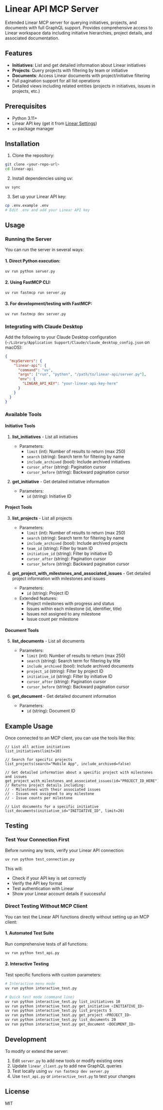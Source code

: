 # Linear API MCP Server

Extended Linear MCP server for querying initiatives, projects, and documents with full GraphQL support.
Provides comprehensive access to Linear workspace data including initiative hierarchies, project details, and associated documentation.

## Features

- **Initiatives**: List and get detailed information about Linear initiatives
- **Projects**: Query projects with filtering by team or initiative
- **Documents**: Access Linear documents with project/initiative filtering
- Full pagination support for all list operations
- Detailed views including related entities (projects in initiatives, issues in projects, etc.)

## Prerequisites

- Python 3.11+
- Linear API key (get it from [Linear Settings](https://linear.app/settings/api))
- `uv` package manager

## Installation

1. Clone the repository:
```bash
git clone <your-repo-url>
cd linear-api
```

2. Install dependencies using uv:
```bash
uv sync
```

3. Set up your Linear API key:
```bash
cp .env.example .env
# Edit .env and add your Linear API key
```

## Usage

### Running the Server

You can run the server in several ways:

#### 1. Direct Python execution:
```bash
uv run python server.py
```

#### 2. Using FastMCP CLI:
```bash
uv run fastmcp run server.py
```

#### 3. For development/testing with FastMCP:
```bash
uv run fastmcp dev server.py
```

### Integrating with Claude Desktop

Add the following to your Claude Desktop configuration (`~/Library/Application Support/Claude/claude_desktop_config.json` on macOS):

```json
{
  "mcpServers": {
    "linear-api": {
      "command": "uv",
      "args": ["run", "python", "/path/to/linear-api/server.py"],
      "env": {
        "LINEAR_API_KEY": "your-linear-api-key-here"
      }
    }
  }
}
```

### Available Tools

#### Initiative Tools

1. **list_initiatives** - List all initiatives
   - Parameters:
     - `limit` (int): Number of results to return (max 250)
     - `search` (string): Search term for filtering by name
     - `include_archived` (bool): Include archived initiatives
     - `cursor_after` (string): Pagination cursor
     - `cursor_before` (string): Backward pagination cursor

2. **get_initiative** - Get detailed initiative information
   - Parameters:
     - `id` (string): Initiative ID

#### Project Tools

3. **list_projects** - List all projects
   - Parameters:
     - `limit` (int): Number of results to return (max 250)
     - `search` (string): Search term for filtering by name
     - `include_archived` (bool): Include archived projects
     - `team_id` (string): Filter by team ID
     - `initiative_id` (string): Filter by initiative ID
     - `cursor_after` (string): Pagination cursor
     - `cursor_before` (string): Backward pagination cursor

4. **get_project_with_milestones_and_associated_issues** - Get detailed project information with milestones and issues
   - Parameters:
     - `id` (string): Project ID
   - Extended features:
     - Project milestones with progress and status
     - Issues within each milestone (id, identifier, title)
     - Issues not assigned to any milestone
     - Issue count per milestone

#### Document Tools

5. **list_documents** - List all documents
   - Parameters:
     - `limit` (int): Number of results to return (max 250)
     - `search` (string): Search term for filtering by title
     - `include_archived` (bool): Include archived documents
     - `project_id` (string): Filter by project ID
     - `initiative_id` (string): Filter by initiative ID
     - `cursor_after` (string): Pagination cursor
     - `cursor_before` (string): Backward pagination cursor

6. **get_document** - Get detailed document information
   - Parameters:
     - `id` (string): Document ID

## Example Usage

Once connected to an MCP client, you can use the tools like this:

```
// List all active initiatives
list_initiatives(limit=10)

// Search for specific projects
list_projects(search="Mobile App", include_archived=false)

// Get detailed information about a specific project with milestones and issues
get_project_with_milestones_and_associated_issues(id="PROJECT_ID_HERE")
// Returns project details including:
// - Milestones with their associated issues
// - Issues not assigned to any milestone
// - Issue counts per milestone

// List documents for a specific initiative
list_documents(initiative_id="INITIATIVE_ID", limit=20)
```

## Testing

### Test Your Connection First

Before running any tests, verify your Linear API connection:
```bash
uv run python test_connection.py
```

This will:
- Check if your API key is set correctly
- Verify the API key format
- Test authentication with Linear
- Show your Linear account details if successful

### Direct Testing Without MCP Client

You can test the Linear API functions directly without setting up an MCP client:

#### 1. Automated Test Suite
Run comprehensive tests of all functions:
```bash
uv run python test_api.py
```

#### 2. Interactive Testing
Test specific functions with custom parameters:
```bash
# Interactive menu mode
uv run python interactive_test.py

# Quick test mode (command line)
uv run python interactive_test.py list_initiatives 10
uv run python interactive_test.py get_initiative <INITIATIVE_ID>
uv run python interactive_test.py list_projects 5
uv run python interactive_test.py get_project <PROJECT_ID>
uv run python interactive_test.py list_documents 20
uv run python interactive_test.py get_document <DOCUMENT_ID>
```

## Development

To modify or extend the server:

1. Edit `server.py` to add new tools or modify existing ones
2. Update `linear_client.py` to add new GraphQL queries
3. Test locally using `uv run fastmcp dev server.py`
4. Use `test_api.py` or `interactive_test.py` to test your changes

## License

MIT